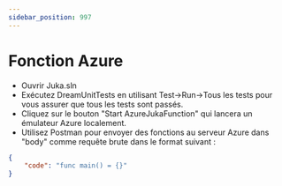 ```yaml
---
sidebar_position: 997
---
```


# Fonction Azure

- Ouvrir Juka.sln
- Exécutez DreamUnitTests en utilisant Test->Run->Tous les tests pour vous assurer que tous les tests sont passés.
- Cliquez sur le bouton "Start AzureJukaFunction" qui lancera un émulateur Azure localement.
- Utilisez Postman pour envoyer des fonctions au serveur Azure dans "body" comme requête brute dans le format suivant :
```json
{
    "code": "func main() = {}"
}
```

